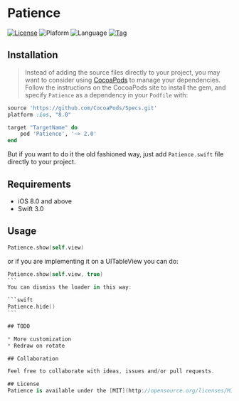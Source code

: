 Patience
=================

[![License](https://img.shields.io/github/license/rockbarato/Patience.svg)](http://opensource.org/licenses/MIT)
![Plaform](https://img.shields.io/badge/platform-iOS-2886FD.svg)
![Language](https://img.shields.io/badge/language-Swift%203.0-F48041.svg)
[![Tag](https://img.shields.io/github/tag/rockbarato/Patience.svg)](https://github.com/rockbarato/Patience)


## Installation

> Instead of adding the source files directly to your project, you may want to consider using [CocoaPods](http://cocoapods.org/) to manage your dependencies. Follow the instructions on the CocoaPods site to install the gem, and specify `Patience` as a dependency in your `Podfile` with:

```ruby
source 'https://github.com/CocoaPods/Specs.git'
platform :ios, "8.0"

target "TargetName" do
	pod 'Patience', '~> 2.0'
end
```
But if you want to do it the old fashioned way, just add `Patience.swift` file directly to your project.

## Requirements

* iOS 8.0 and above
* Swift 3.0

## Usage

```swift
Patience.show(self.view)
```
or if you are implementing it on a UITableView you can do:

``````swift
Patience.show(self.view, true)
```
You can dismiss the loader in this way:

```swift
Patience.hide()
```

## TODO

* More customization
* Redraw on rotate

## Collaboration

Feel free to collaborate with ideas, issues and/or pull requests.

## License
Patience is available under the [MIT](http://opensource.org/licenses/MIT) license. See the LICENSE file for more info.
